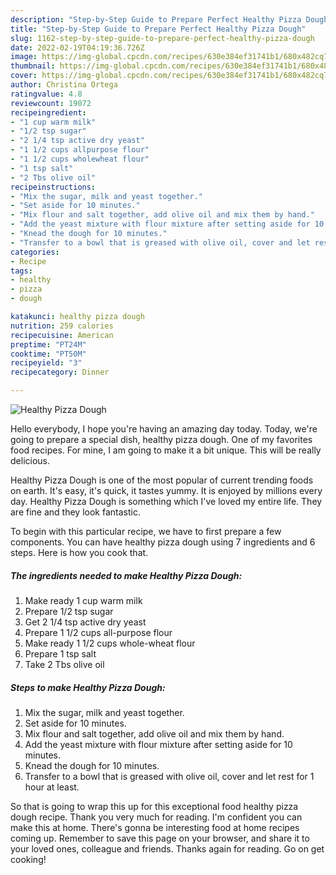 ```yaml
---
description: "Step-by-Step Guide to Prepare Perfect Healthy Pizza Dough"
title: "Step-by-Step Guide to Prepare Perfect Healthy Pizza Dough"
slug: 1162-step-by-step-guide-to-prepare-perfect-healthy-pizza-dough
date: 2022-02-19T04:19:36.726Z
image: https://img-global.cpcdn.com/recipes/630e384ef31741b1/680x482cq70/healthy-pizza-dough-recipe-main-photo.jpg
thumbnail: https://img-global.cpcdn.com/recipes/630e384ef31741b1/680x482cq70/healthy-pizza-dough-recipe-main-photo.jpg
cover: https://img-global.cpcdn.com/recipes/630e384ef31741b1/680x482cq70/healthy-pizza-dough-recipe-main-photo.jpg
author: Christina Ortega
ratingvalue: 4.8
reviewcount: 19072
recipeingredient:
- "1 cup warm milk"
- "1/2 tsp sugar"
- "2 1/4 tsp active dry yeast"
- "1 1/2 cups allpurpose flour"
- "1 1/2 cups wholewheat flour"
- "1 tsp salt"
- "2 Tbs olive oil"
recipeinstructions:
- "Mix the sugar, milk and yeast together."
- "Set aside for 10 minutes."
- "Mix flour and salt together, add olive oil and mix them by hand."
- "Add the yeast mixture with flour mixture after setting aside for 10 minutes."
- "Knead the dough for 10 minutes."
- "Transfer to a bowl that is greased with olive oil, cover and let rest for 1 hour at least."
categories:
- Recipe
tags:
- healthy
- pizza
- dough

katakunci: healthy pizza dough 
nutrition: 259 calories
recipecuisine: American
preptime: "PT24M"
cooktime: "PT50M"
recipeyield: "3"
recipecategory: Dinner

---
```



![Healthy Pizza Dough](https://img-global.cpcdn.com/recipes/630e384ef31741b1/680x482cq70/healthy-pizza-dough-recipe-main-photo.jpg)

Hello everybody, I hope you're having an amazing day today. Today, we're going to prepare a special dish, healthy pizza dough. One of my favorites food recipes. For mine, I am going to make it a bit unique. This will be really delicious.

Healthy Pizza Dough is one of the most popular of current trending foods on earth. It's easy, it's quick, it tastes yummy. It is enjoyed by millions every day. Healthy Pizza Dough is something which I've loved my entire life. They are fine and they look fantastic.




To begin with this particular recipe, we have to first prepare a few components. You can have healthy pizza dough using 7 ingredients and 6 steps. Here is how you cook that.

<!--inarticleads1-->

##### The ingredients needed to make Healthy Pizza Dough:

1. Make ready 1 cup warm milk
1. Prepare 1/2 tsp sugar
1. Get 2 1/4 tsp active dry yeast
1. Prepare 1 1/2 cups all-purpose flour
1. Make ready 1 1/2 cups whole-wheat flour
1. Prepare 1 tsp salt
1. Take 2 Tbs olive oil




<!--inarticleads2-->

##### Steps to make Healthy Pizza Dough:

1. Mix the sugar, milk and yeast together.
1. Set aside for 10 minutes.
1. Mix flour and salt together, add olive oil and mix them by hand.
1. Add the yeast mixture with flour mixture after setting aside for 10 minutes.
1. Knead the dough for 10 minutes.
1. Transfer to a bowl that is greased with olive oil, cover and let rest for 1 hour at least.




So that is going to wrap this up for this exceptional food healthy pizza dough recipe. Thank you very much for reading. I'm confident you can make this at home. There's gonna be interesting food at home recipes coming up. Remember to save this page on your browser, and share it to your loved ones, colleague and friends. Thanks again for reading. Go on get cooking!
